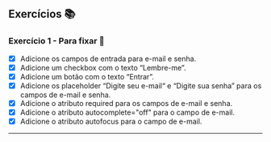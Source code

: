 ## Exercícios :books:

### Exercício 1 - Para fixar 🎯

- [x] Adicione os campos de entrada para e-mail e senha.
- [x] Adicione um checkbox com o texto “Lembre-me”.
- [x] Adicione um botão com o texto “Entrar”.
- [x] Adicione os placeholder “Digite seu e-mail“ e “Digite sua senha” para os campos de e-mail e senha.
- [x] Adicione o atributo required para os campos de e-mail e senha.
- [x] Adicione o atributo autocomplete="off" para o campo de e-mail.
- [x] Adicione o atributo autofocus para o campo de e-mail.

---
